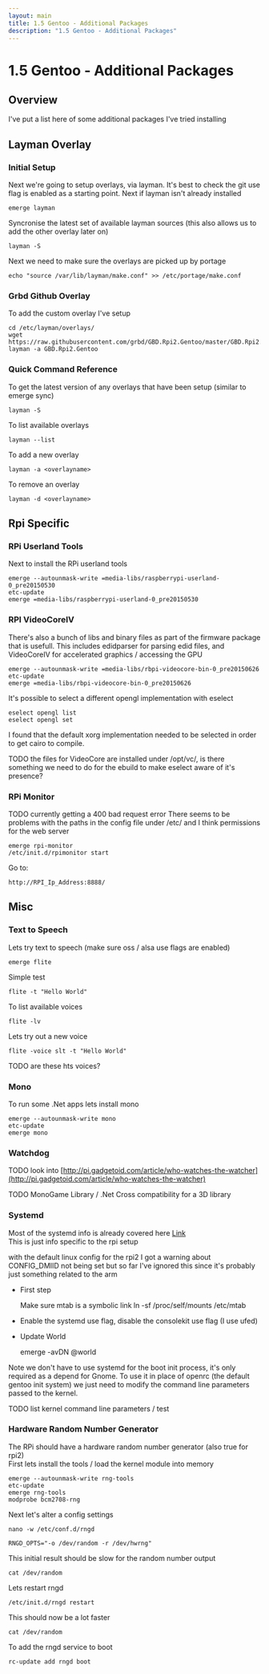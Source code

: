 ```yaml
---
layout: main
title: 1.5 Gentoo - Additional Packages
description: "1.5 Gentoo - Additional Packages"
---
```


# 1.5 Gentoo - Additional Packages

## Overview

I've put a list here of some additional packages I've tried installing

## Layman Overlay

### Initial Setup

Next we're going to setup overlays, via layman.
It's best to check the git use flag is enabled as a starting point.
Next if layman isn't already installed

    emerge layman

Syncronise the latest set of available layman sources (this also allows us to add the other overlay later on)

    layman -S

Next we need to make sure the overlays are picked up by portage

    echo "source /var/lib/layman/make.conf" >> /etc/portage/make.conf

### Grbd Github Overlay

To add the custom overlay I've setup

    cd /etc/layman/overlays/
    wget https://raw.githubusercontent.com/grbd/GBD.Rpi2.Gentoo/master/GBD.Rpi2.Gentoo.xml
    layman -a GBD.Rpi2.Gentoo

### Quick Command Reference

To get the latest version of any overlays that have been setup
(similar to emerge sync)

    layman -S

To list available overlays

    layman --list

To add a new overlay

    layman -a <overlayname>

To remove an overlay

    layman -d <overlayname>

## Rpi Specific

### RPi Userland Tools

Next to install the RPi userland tools

    emerge --autounmask-write =media-libs/raspberrypi-userland-0_pre20150530
    etc-update
    emerge =media-libs/raspberrypi-userland-0_pre20150530

### RPI VideoCoreIV

There's also a bunch of libs and binary files as part of the firmware package that is usefull.
This includes edidparser for parsing edid files, and VideoCoreIV for accelerated graphics / accessing the GPU

    emerge --autounmask-write =media-libs/rbpi-videocore-bin-0_pre20150626
    etc-update
    emerge =media-libs/rbpi-videocore-bin-0_pre20150626

It's possible to select a different opengl implementation with eselect

    eselect opengl list
    eselect opengl set

I found that the default xorg implementation needed to be selected in order to get cairo to compile. <br />

TODO the files for VideoCore are installed under /opt/vc/, is there something we need to do for the ebuild
to make eselect aware of it's presence?

### RPi Monitor

TODO currently getting a 400 bad request error
There seems to be problems with the paths in the config file under /etc/
and I think permissions for the web server

    emerge rpi-monitor
    /etc/init.d/rpimonitor start

Go to:

    http://RPI_Ip_Address:8888/

## Misc

### Text to Speech

Lets try text to speech (make sure oss / alsa use flags are enabled)

    emerge flite

Simple test

    flite -t "Hello World"

To list available voices

    flite -lv

Lets try out a new voice

    flite -voice slt -t "Hello World"

TODO are these hts voices?

### Mono

To run some .Net apps lets install mono

    emerge --autounmask-write mono
    etc-update
    emerge mono

### Watchdog

TODO look into [http://pi.gadgetoid.com/article/who-watches-the-watcher](http://pi.gadgetoid.com/article/who-watches-the-watcher)

TODO MonoGame Library / .Net Cross compatibility for a 3D library

### Systemd

Most of the systemd info is already covered here [Link](https://wiki.gentoo.org/wiki/Systemd) <br />
This is just info specific to the rpi setup

with the default linux config for the rpi2 I got a warning about CONFIG_DMIID not being set
but so far I've ignored this since it's probably just something related to the arm

* First step

    Make sure mtab is a symbolic link
    ln -sf /proc/self/mounts /etc/mtab

* Enable the systemd use flag, disable the consolekit use flag (I use ufed)
* Update World

    emerge -avDN @world

Note we don't have to use systemd for the boot init process, it's only required as a depend for Gnome.
To use it in place of openrc (the default gentoo init system) we just need to modify the command line parameters passed to the kernel.

TODO list kernel command line parameters / test

### Hardware Random Number Generator

The RPi should have a hardware random number generator (also true for rpi2) <br />
First lets install the tools / load the kernel module into memory

    emerge --autounmask-write rng-tools
    etc-update
    emerge rng-tools
    modprobe bcm2708-rng

Next let's alter a config settings

    nano -w /etc/conf.d/rngd

    RNGD_OPTS="-o /dev/random -r /dev/hwrng"

This initial result should be slow for the random number output

    cat /dev/random

Lets restart rngd

    /etc/init.d/rngd restart

This should now be a lot faster

    cat /dev/random

To add the rngd service to boot

    rc-update add rngd boot
